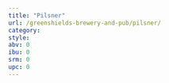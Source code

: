 ```yaml
---
title: "Pilsner"
url: /greenshields-brewery-and-pub/pilsner/
category: 
style: 
abv: 0
ibu: 0
srm: 0
upc: 0
---
```


